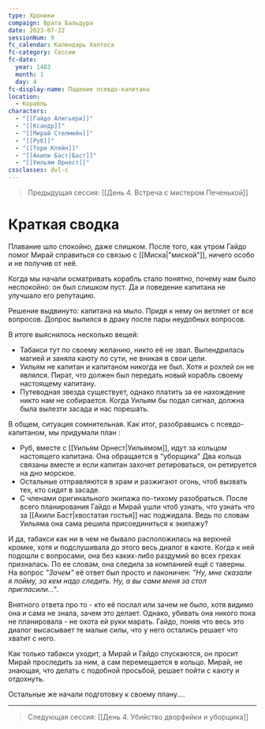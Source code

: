 ```yaml
---
type: Хроники
compaign: Врата Бальдура
date: 2023-07-22
sessionNum: 9
fc_calendar: Календарь Хаптоса
fc-category: Сессии
fc-date:
  year: 1483
  month: 1
  day: 4
fc-display-name: Падение псевдо-капитана
location:
  - Корабль
characters:
  - "[[Гайдо Алигьери]]"
  - "[[Ксандр]]"
  - "[[Мирай Стелмейн]]"
  - "[[Руб]]"
  - "[[Тори Кляйн]]"
  - "[[Акили Баст|Баст]]"
  - "[[Уильям Орнест]]"
cssclasses: dvl-c
---
```


> Предыдущая сессия: [[День 4. Встреча с мистером Печенькой]] 


# Краткая сводка

Плавание шло спокойно, даже слишком. После того, как утром Гайдо помог Мирай справиться со связью с [[Миска|"миской"]], ничего особо и не получив от неё. 

Когда мы начали осматривать корабль стало понятно, почему нам было неспокойно: он был слишком пуст. Да и поведение капитана не улучшало его репутацию.

Решение выдвинуто: капитана на мыло. Придя к нему он ветляет от все вопросов. Допрос вылился в драку после пары неудобных вопросов.

В итоге выяснилось несколько вещей: 
- Табакси тут по своему желанию, никто её не звал. Выпендрилась магией и заняла каюту по сути, не вникая в свои цели.
- Уильям не капитан и капитаном никогда не был. Хотя и рохлей он не являлся. Пират, что должен был передать новый корабль своему настоящему капитану.
- Путеводная звезда существует, однако платить за ее нахождение никто нам не собирается. Когда Уильям бы подал сигнал, должна была вылезти засада и нас порешать.

В общем, ситуация сомнительная. Как итог, разобравшись с псевдо-капитаном, мы придумали план :
- Руб, вместе с [[Уильям Орнест|Уильямом]], идут за кольцом настоящего капитана. Она обращается в "уборщика" Два кольца связаны вместе и если капитан захочет ретироваться, он ретируется на дно морское.
- Остальные отправляются в храм и разжигают огонь, чтоб вызвать тех, кто сидят в засаде.
- С членами оригинального экипажа по-тихому разобраться.
После всего планирования Гайдо и Мирай ушли чтоб узнать, что узнать что за [[Акили Баст|хвостатая гостья]] нас поджидала. Ведь по словам Уильяма она сама решила присоединиться к экипажу?

И да, табакси как ни в чем не бывало расположилась на верхней кромке, хотя и подслушивала до этого весь диалог в каюте.
Когда к ней подошли с вопросами, она без каких-либо раздумий во всех грехах призналась. По ее словам, она следила за компанией ещё с таверны. На вопрос *"Зачем"* её ответ был просто и лаконичен: *"Ну, мне сказали я пойму, за кем надо следить. Ну, а вы сами меня за стол пригласили..."*. 

Внятного ответа про то - кто её послал или зачем не было, хотя видимо она и сама не знала, зачем это делает. Однако, убивать она никого пока не планировала - не охота ей руки марать. Гайдо, поняв что весь это диалог высасывает те малые силы, что у него остались решает что хватит с него.

Как только табакси уходит, а Мирай и Гайдо спускаются, он просит Мирай проследить за ним, а сам перемещается в кольцо. Мирай, не знающая, что делать с подобной просьбой, решает пойти с каюту и отдохнуть.

Остальные же начали подготовку к своему плану....


---
> Следующая сессия: [[День 4. Убийство дворфийки и уборщика]] 
